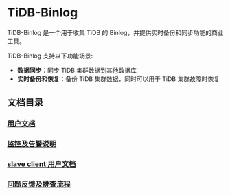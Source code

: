 # TiDB-Binlog

TiDB-Binlog 是一个用于收集 TiDB 的 Binlog，并提供实时备份和同步功能的商业工具。

TiDB-Binlog 支持以下功能场景:

* **数据同步**：同步 TiDB 集群数据到其他数据库
* **实时备份和恢复**：备份 TiDB 集群数据，同时可以用于 TiDB 集群故障时恢复

## 文档目录

### [用户文档](./tidb-binlog-cluster.md)

### [监控及告警说明](./tidb-binlog-monitor.md)

### [slave client 用户文档](./binlog-slave-client.md)

### [问题反馈及排查流程](../tidb-binlog-issue.md)
